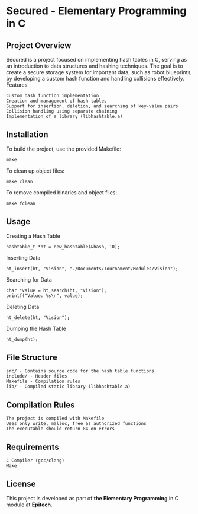 # Secured - Elementary Programming in C

## Project Overview

Secured is a project focused on implementing hash tables in C, serving as an introduction to data structures and hashing techniques. The goal is to create a secure storage system for important data, such as robot blueprints, by developing a custom hash function and handling collisions effectively.
Features

    Custom hash function implementation
    Creation and management of hash tables
    Support for insertion, deletion, and searching of key-value pairs
    Collision handling using separate chaining
    Implementation of a library (libhashtable.a)

## Installation

To build the project, use the provided Makefile:

    make

To clean up object files:

    make clean

To remove compiled binaries and object files:

    make fclean

## Usage

Creating a Hash Table

    hashtable_t *ht = new_hashtable(&hash, 10);

Inserting Data

    ht_insert(ht, "Vision", "./Documents/Tournament/Modules/Vision");

Searching for Data

    char *value = ht_search(ht, "Vision");
    printf("Value: %s\n", value);

Deleting Data

    ht_delete(ht, "Vision");

Dumping the Hash Table

    ht_dump(ht);

## File Structure

    src/ - Contains source code for the hash table functions
    include/ - Header files
    Makefile - Compilation rules
    lib/ - Compiled static library (libhashtable.a)

## Compilation Rules

    The project is compiled with Makefile
    Uses only write, malloc, free as authorized functions
    The executable should return 84 on errors

## Requirements

    C Compiler (gcc/clang)
    Make

## License

This project is developed as part of **the Elementary Programming** in C module at **Epitech**.
